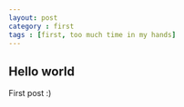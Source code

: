 ```yaml
---
layout: post
category : first
tags : [first, too much time in my hands]
---
```


## Hello world
First post :)

